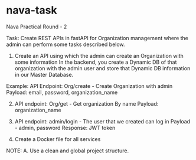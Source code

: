 # nava-task

Nava Practical Round - 2

Task: 
Create REST APIs in fastAPI for Organization management where the admin can perform some tasks described below.

1. Create an API using which the admin can create an Organization with some information
In the backend, you create a Dynamic DB of that organization with the admin user and store that Dynamic DB information in our Master Database.

Example:
API Endpoint: Org/create - Create Organization with admin
Payload: email, password, organization_name



2. API endpoint: Org/get - Get organization By name
Payload: organization_name


3. API endpoint: admin/login - The user that we created can log in
Payload - admin, password
Response: JWT token

4. Create a Docker file for all services


NOTE: 
A. Use a clean and global project structure.
